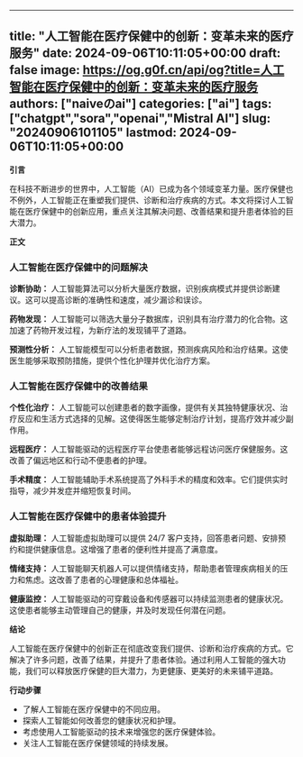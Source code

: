 
---
title: "人工智能在医疗保健中的创新：变革未来的医疗服务"
date: 2024-09-06T10:11:05+00:00
draft: false
image: https://og.g0f.cn/api/og?title=人工智能在医疗保健中的创新：变革未来的医疗服务
authors: ["naiveのai"]
categories: ["ai"]
tags: ["chatgpt","sora","openai","Mistral AI"]
slug: "20240906101105"
lastmod: 2024-09-06T10:11:05+00:00
---
**引言**

在科技不断进步的世界中，人工智能（AI）已成为各个领域变革力量。医疗保健也不例外，人工智能正在重塑我们提供、诊断和治疗疾病的方式。本文将探讨人工智能在医疗保健中的创新应用，重点关注其解决问题、改善结果和提升患者体验的巨大潜力。

**正文**

### 人工智能在医疗保健中的问题解决

**诊断协助：**
人工智能算法可以分析大量医疗数据，识别疾病模式并提供诊断建议。这可以提高诊断的准确性和速度，减少漏诊和误诊。

**药物发现：**
人工智能可以筛选大量分子数据库，识别具有治疗潜力的化合物。这加速了药物开发过程，为新疗法的发现铺平了道路。

**预测性分析：**
人工智能模型可以分析患者数据，预测疾病风险和治疗结果。这使医生能够采取预防措施，提供个性化护理并优化治疗方案。

### 人工智能在医疗保健中的改善结果

**个性化治疗：**
人工智能可以创建患者的数字画像，提供有关其独特健康状况、治疗反应和生活方式选择的见解。这使得医生能够定制治疗计划，提高疗效并减少副作用。

**远程医疗：**
人工智能驱动的远程医疗平台使患者能够远程访问医疗保健服务。这改善了偏远地区和行动不便患者的护理。

**手术精度：**
人工智能辅助手术系统提高了外科手术的精度和效率。它们提供实时指导，减少并发症并缩短恢复时间。

### 人工智能在医疗保健中的患者体验提升

**虚拟助理：**
人工智能虚拟助理可以提供 24/7 客户支持，回答患者问题、安排预约和提供健康信息。这增强了患者的便利性并提高了满意度。

**情绪支持：**
人工智能聊天机器人可以提供情绪支持，帮助患者管理疾病相关的压力和焦虑。这改善了患者的心理健康和总体福祉。

**健康监控：**
人工智能驱动的可穿戴设备和传感器可以持续监测患者的健康状况。这使患者能够主动管理自己的健康，并及时发现任何潜在问题。

**结论**

人工智能在医疗保健中的创新正在彻底改变我们提供、诊断和治疗疾病的方式。它解决了许多问题，改善了结果，并提升了患者体验。通过利用人工智能的强大功能，我们可以释放医疗保健的巨大潜力，为更健康、更美好的未来铺平道路。

**行动步骤**

* 了解人工智能在医疗保健中的不同应用。
* 探索人工智能如何改善您的健康状况和护理。
* 考虑使用人工智能驱动的技术来增强您的医疗保健体验。
* 关注人工智能在医疗保健领域的持续发展。